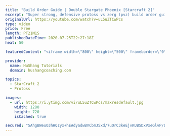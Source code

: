 ```yaml
---
title: "Build Order Guide | Double Stargate Phoenix [Starcraft 2]"
excerpt: "Super strong, defensive protoss vs zerg (pvz) build order guide. This opening is going to give you incredible map control over zerg in the mid-game, letting you scout exactly what is coming your way and making it easy to feel in control of the game. This build also completely owns mutalisk transitions"
originalUrl: https://youtube.com/watch?v=uL5uZTCwPcs
type: video
price: Free
length: PT21M1S
publishedDateTime: 2020-07-25T22:27:18Z
heat: 50

featuredContent: "<iframe width=\"800\" height=\"500\" frameborder=\"0\" src=\"https://www.youtube.com/embed/uL5uZTCwPcs\" allow=\"accelerometer; autoplay; encrypted-media; gyroscope; picture-in-picture\" allowfullscreen></iframe>"

provider:
  name: HuShang Tutorials
  domain: hushangcoaching.com

topics:
  - StarCraft 2
  - Protoss

images:
  - url: https://i.ytimg.com/vi/uL5uZTCwPcs/maxresdefault.jpg
    width: 1280
    height: 720
    isCached: true

secured: "SAhgBWeuO3hHQzyx+hEAdyadwBVCbmJ5xd/7uOrC3keEjvKUBSDxVxeGlvP/DtAZ3MTzPmDN5miXwCQx/rHGU2sP5kGHeqZ9y0mJ0ibuyH+4+hH5477zd67UDJxyu+CEtt5fN0R9ov2W0q5E47GLSOFEqz3GWPt781hkqke04o16eIH5iXFDbK36bbv6FooFWwAtUU8VTT+AP9CyG66ZMh8QKqB91SdvN+3LDrtLwnW33V/+S/2NxdO3ZG0gz74LO7w+f5M/O8GNSj6DkJfIz2lKOsFqLSMU9TxrDmFpFrtqBK7pliCEEI0K9izLoQ9SJAUUXNTz3FST3G/Kipd9uN0TkS0MMbLcxDC+KqFhQoiv/VqUSuVbw3BRW54yQIB9U1C4mdbEElb3B9+qO11KxhLgf8mGYW9/V4WYtvR/Ccg=;3JLhwwFCIxiWbRBzD3+i1w=="
---
```


